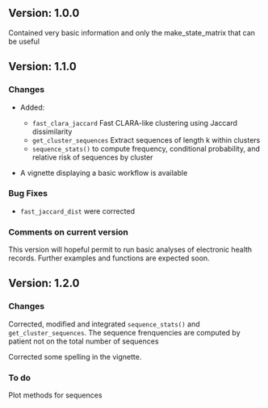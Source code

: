 ## Version: 1.0.0

Contained very basic information and only the make_state_matrix that can be useful

## Version: 1.1.0

### Changes

- Added:

    - `fast_clara_jaccard`	Fast CLARA-like clustering using Jaccard dissimilarity
    - `get_cluster_sequences`	Extract sequences of length k within clusters
    - `sequence_stats()` to compute frequency, conditional probability, and relative risk of sequences by cluster

- A vignette displaying a basic workflow is available 

### Bug Fixes

- `fast_jaccard_dist`	were corrected 

### Comments on current version 

This version will hopeful permit to run basic analyses of electronic health records. Further examples and functions are expected soon.  


## Version: 1.2.0

### Changes

Corrected, modified and integrated `sequence_stats()` and `get_cluster_sequences`. The sequence frenquencies are computed by patient not on the total number of sequences

Corrected some spelling in the vignette.

### To do

Plot methods for sequences




